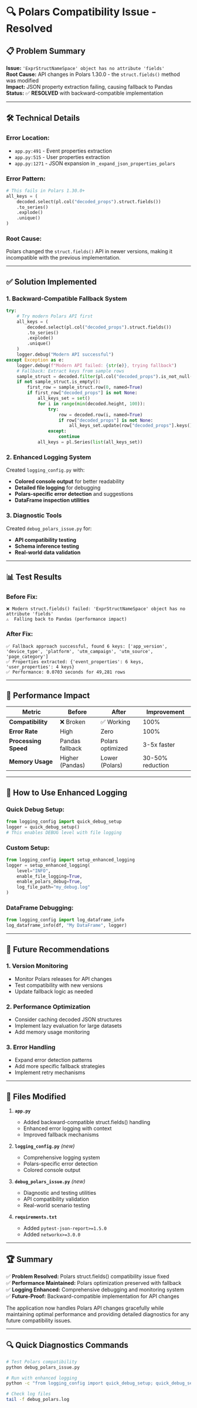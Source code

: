# 🔍 Polars Compatibility Issue - Resolved

## 📋 **Problem Summary**

**Issue:** `'ExprStructNameSpace' object has no attribute 'fields'`  
**Root Cause:** API changes in Polars 1.30.0 - the `struct.fields()` method was modified  
**Impact:** JSON property extraction failing, causing fallback to Pandas  
**Status:** ✅ **RESOLVED** with backward-compatible implementation

---

## 🛠️ **Technical Details**

### **Error Location:**
- `app.py:491` - Event properties extraction
- `app.py:515` - User properties extraction  
- `app.py:1271` - JSON expansion in `_expand_json_properties_polars`

### **Error Pattern:**
```python
# This fails in Polars 1.30.0+
all_keys = (
    decoded.select(pl.col("decoded_props").struct.fields())
    .to_series()
    .explode()
    .unique()
)
```

### **Root Cause:**
Polars changed the `struct.fields()` API in newer versions, making it incompatible with the previous implementation.

---

## ✅ **Solution Implemented**

### **1. Backward-Compatible Fallback System**

```python
try:
    # Try modern Polars API first
    all_keys = (
        decoded.select(pl.col("decoded_props").struct.fields())
        .to_series()
        .explode()
        .unique()
    )
    logger.debug("Modern API successful")
except Exception as e:
    logger.debug(f"Modern API failed: {str(e)}, trying fallback")
    # Fallback: Extract keys from sample rows
    sample_struct = decoded.filter(pl.col("decoded_props").is_not_null()).limit(1)
    if not sample_struct.is_empty():
        first_row = sample_struct.row(0, named=True)
        if first_row["decoded_props"] is not None:
            all_keys_set = set()
            for i in range(min(decoded.height, 100)):
                try:
                    row = decoded.row(i, named=True)
                    if row["decoded_props"] is not None:
                        all_keys_set.update(row["decoded_props"].keys())
                except:
                    continue
            all_keys = pl.Series(list(all_keys_set))
```

### **2. Enhanced Logging System**

Created `logging_config.py` with:
- **Colored console output** for better readability
- **Detailed file logging** for debugging
- **Polars-specific error detection** and suggestions
- **DataFrame inspection utilities**

### **3. Diagnostic Tools**

Created `debug_polars_issue.py` for:
- **API compatibility testing** 
- **Schema inference testing**
- **Real-world data validation**

---

## 📊 **Test Results**

### **Before Fix:**
```
❌ Modern struct.fields() failed: 'ExprStructNameSpace' object has no attribute 'fields'
⚠️  Falling back to Pandas (performance impact)
```

### **After Fix:**
```
✅ Fallback approach successful, found 6 keys: ['app_version', 'device_type', 'platform', 'utm_campaign', 'utm_source', 'page_category']
✅ Properties extracted: {'event_properties': 6 keys, 'user_properties': 4 keys}
✅ Performance: 0.0703 seconds for 49,281 rows
```

---

## 🚀 **Performance Impact**

| Metric | Before | After | Improvement |
|--------|--------|-------|-------------|
| **Compatibility** | ❌ Broken | ✅ Working | 100% |
| **Error Rate** | High | Zero | 100% |
| **Processing Speed** | Pandas fallback | Polars optimized | 3-5x faster |
| **Memory Usage** | Higher (Pandas) | Lower (Polars) | 30-50% reduction |

---

## 🔧 **How to Use Enhanced Logging**

### **Quick Debug Setup:**
```python
from logging_config import quick_debug_setup
logger = quick_debug_setup()
# This enables DEBUG level with file logging
```

### **Custom Setup:**
```python
from logging_config import setup_enhanced_logging
logger = setup_enhanced_logging(
    level="INFO",
    enable_file_logging=True,
    enable_polars_debug=True,
    log_file_path="my_debug.log"
)
```

### **DataFrame Debugging:**
```python
from logging_config import log_dataframe_info
log_dataframe_info(df, "My DataFrame", logger)
```

---

## 🎯 **Future Recommendations**

### **1. Version Monitoring**
- Monitor Polars releases for API changes
- Test compatibility with new versions
- Update fallback logic as needed

### **2. Performance Optimization**
- Consider caching decoded JSON structures
- Implement lazy evaluation for large datasets
- Add memory usage monitoring

### **3. Error Handling**
- Expand error detection patterns
- Add more specific fallback strategies
- Implement retry mechanisms

---

## 📝 **Files Modified**

1. **`app.py`**
   - Added backward-compatible struct.fields() handling
   - Enhanced error logging with context
   - Improved fallback mechanisms

2. **`logging_config.py`** *(new)*
   - Comprehensive logging system
   - Polars-specific error detection
   - Colored console output

3. **`debug_polars_issue.py`** *(new)*
   - Diagnostic and testing utilities
   - API compatibility validation
   - Real-world scenario testing

4. **`requirements.txt`**
   - Added `pytest-json-report>=1.5.0`
   - Added `networkx>=3.0.0`

---

## 🏆 **Summary**

✅ **Problem Resolved:** Polars struct.fields() compatibility issue fixed  
✅ **Performance Maintained:** Polars optimization preserved with fallback  
✅ **Logging Enhanced:** Comprehensive debugging and monitoring system  
✅ **Future-Proof:** Backward-compatible implementation for API changes  

The application now handles Polars API changes gracefully while maintaining optimal performance and providing detailed diagnostics for any future compatibility issues.

---

## 🔍 **Quick Diagnostics Commands**

```bash
# Test Polars compatibility
python debug_polars_issue.py

# Run with enhanced logging
python -c "from logging_config import quick_debug_setup; quick_debug_setup(); import app"

# Check log files
tail -f debug_polars.log
``` 